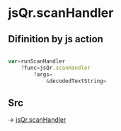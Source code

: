 # jsQr.scanHandler

## Difinition by js action

```js.js

var=runScanHandler
	?func=jsQr.scanHandler
		?args=
			&decodedTextString=
```

## Src

-> [jsQr.scanHandler](https://github.com/puutaro/CommandClick/blob/master/app/src/main/java/com/puutaro/commandclick/fragment_lib/terminal_fragment/js_interface/qr/JsQr.kt#L99)


